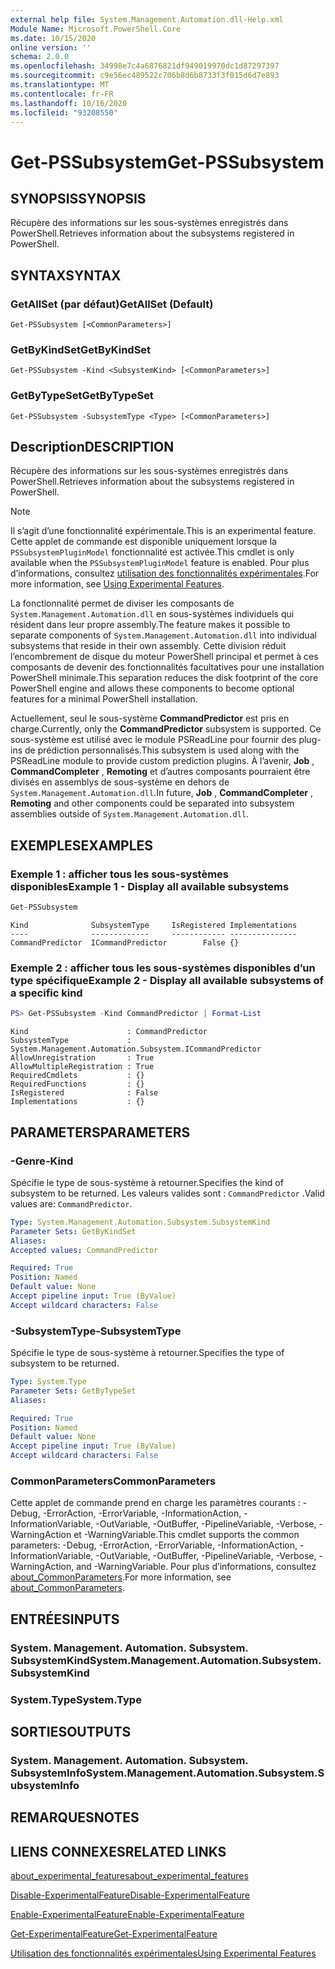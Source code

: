 ```yaml
---
external help file: System.Management.Automation.dll-Help.xml
Module Name: Microsoft.PowerShell.Core
ms.date: 10/15/2020
online version: ''
schema: 2.0.0
ms.openlocfilehash: 34998e7c4a6876821df949019970dc1d87297397
ms.sourcegitcommit: c9e56ec489522c706b8d6b8733f3f015d6d7e893
ms.translationtype: MT
ms.contentlocale: fr-FR
ms.lasthandoff: 10/16/2020
ms.locfileid: "93208550"
---
```

# <span data-ttu-id="2d1a5-101">Get-PSSubsystem</span><span class="sxs-lookup"><span data-stu-id="2d1a5-101">Get-PSSubsystem</span></span>

## <span data-ttu-id="2d1a5-102">SYNOPSIS</span><span class="sxs-lookup"><span data-stu-id="2d1a5-102">SYNOPSIS</span></span>
<span data-ttu-id="2d1a5-103">Récupère des informations sur les sous-systèmes enregistrés dans PowerShell.</span><span class="sxs-lookup"><span data-stu-id="2d1a5-103">Retrieves information about the subsystems registered in PowerShell.</span></span>

## <span data-ttu-id="2d1a5-104">SYNTAX</span><span class="sxs-lookup"><span data-stu-id="2d1a5-104">SYNTAX</span></span>

### <span data-ttu-id="2d1a5-105">GetAllSet (par défaut)</span><span class="sxs-lookup"><span data-stu-id="2d1a5-105">GetAllSet (Default)</span></span>

```
Get-PSSubsystem [<CommonParameters>]
```

### <span data-ttu-id="2d1a5-106">GetByKindSet</span><span class="sxs-lookup"><span data-stu-id="2d1a5-106">GetByKindSet</span></span>

```
Get-PSSubsystem -Kind <SubsystemKind> [<CommonParameters>]
```

### <span data-ttu-id="2d1a5-107">GetByTypeSet</span><span class="sxs-lookup"><span data-stu-id="2d1a5-107">GetByTypeSet</span></span>

```
Get-PSSubsystem -SubsystemType <Type> [<CommonParameters>]
```

## <span data-ttu-id="2d1a5-108">Description</span><span class="sxs-lookup"><span data-stu-id="2d1a5-108">DESCRIPTION</span></span>

<span data-ttu-id="2d1a5-109">Récupère des informations sur les sous-systèmes enregistrés dans PowerShell.</span><span class="sxs-lookup"><span data-stu-id="2d1a5-109">Retrieves information about the subsystems registered in PowerShell.</span></span>

> [!NOTE]
> <span data-ttu-id="2d1a5-110">Il s’agit d’une fonctionnalité expérimentale.</span><span class="sxs-lookup"><span data-stu-id="2d1a5-110">This is an experimental feature.</span></span> <span data-ttu-id="2d1a5-111">Cette applet de commande est disponible uniquement lorsque la `PSSubsystemPluginModel` fonctionnalité est activée.</span><span class="sxs-lookup"><span data-stu-id="2d1a5-111">This cmdlet is only available when the `PSSubsystemPluginModel` feature is enabled.</span></span> <span data-ttu-id="2d1a5-112">Pour plus d’informations, consultez [utilisation des fonctionnalités expérimentales](/powershell/scripting/learn/experimental-features).</span><span class="sxs-lookup"><span data-stu-id="2d1a5-112">For more information, see [Using Experimental Features](/powershell/scripting/learn/experimental-features).</span></span>

<span data-ttu-id="2d1a5-113">La fonctionnalité permet de diviser les composants de `System.Management.Automation.dll` en sous-systèmes individuels qui résident dans leur propre assembly.</span><span class="sxs-lookup"><span data-stu-id="2d1a5-113">The feature makes it possible to separate components of `System.Management.Automation.dll` into individual subsystems that reside in their own assembly.</span></span> <span data-ttu-id="2d1a5-114">Cette division réduit l’encombrement de disque du moteur PowerShell principal et permet à ces composants de devenir des fonctionnalités facultatives pour une installation PowerShell minimale.</span><span class="sxs-lookup"><span data-stu-id="2d1a5-114">This separation reduces the disk footprint of the core PowerShell engine and allows these components to become optional features for a minimal PowerShell installation.</span></span>

<span data-ttu-id="2d1a5-115">Actuellement, seul le sous-système **CommandPredictor** est pris en charge.</span><span class="sxs-lookup"><span data-stu-id="2d1a5-115">Currently, only the **CommandPredictor** subsystem is supported.</span></span> <span data-ttu-id="2d1a5-116">Ce sous-système est utilisé avec le module PSReadLine pour fournir des plug-ins de prédiction personnalisés.</span><span class="sxs-lookup"><span data-stu-id="2d1a5-116">This subsystem is used along with the PSReadLine module to provide custom prediction plugins.</span></span> <span data-ttu-id="2d1a5-117">À l’avenir, **Job** , **CommandCompleter** , **Remoting** et d’autres composants pourraient être divisés en assemblys de sous-système en dehors de `System.Management.Automation.dll`.</span><span class="sxs-lookup"><span data-stu-id="2d1a5-117">In future, **Job** , **CommandCompleter** , **Remoting** and other components could be separated into subsystem assemblies outside of `System.Management.Automation.dll`.</span></span>

## <span data-ttu-id="2d1a5-118">EXEMPLES</span><span class="sxs-lookup"><span data-stu-id="2d1a5-118">EXAMPLES</span></span>

### <span data-ttu-id="2d1a5-119">Exemple 1 : afficher tous les sous-systèmes disponibles</span><span class="sxs-lookup"><span data-stu-id="2d1a5-119">Example 1 - Display all available subsystems</span></span>

```powershell
Get-PSSubsystem
```

```Output
Kind              SubsystemType     IsRegistered Implementations
----              -------------     ------------ ---------------
CommandPredictor  ICommandPredictor        False {}
```

### <span data-ttu-id="2d1a5-120">Exemple 2 : afficher tous les sous-systèmes disponibles d’un type spécifique</span><span class="sxs-lookup"><span data-stu-id="2d1a5-120">Example 2 - Display all available subsystems of a specific kind</span></span>

```powershell
PS> Get-PSSubsystem -Kind CommandPredictor | Format-List
```

```Output
Kind                      : CommandPredictor
SubsystemType             : System.Management.Automation.Subsystem.ICommandPredictor
AllowUnregistration       : True
AllowMultipleRegistration : True
RequiredCmdlets           : {}
RequiredFunctions         : {}
IsRegistered              : False
Implementations           : {}
```

## <span data-ttu-id="2d1a5-121">PARAMETERS</span><span class="sxs-lookup"><span data-stu-id="2d1a5-121">PARAMETERS</span></span>

### <span data-ttu-id="2d1a5-122">-Genre</span><span class="sxs-lookup"><span data-stu-id="2d1a5-122">-Kind</span></span>


<span data-ttu-id="2d1a5-123">Spécifie le type de sous-système à retourner.</span><span class="sxs-lookup"><span data-stu-id="2d1a5-123">Specifies the kind of subsystem to be returned.</span></span> <span data-ttu-id="2d1a5-124">Les valeurs valides sont : `CommandPredictor` .</span><span class="sxs-lookup"><span data-stu-id="2d1a5-124">Valid values are: `CommandPredictor`.</span></span>

```yaml
Type: System.Management.Automation.Subsystem.SubsystemKind
Parameter Sets: GetByKindSet
Aliases:
Accepted values: CommandPredictor

Required: True
Position: Named
Default value: None
Accept pipeline input: True (ByValue)
Accept wildcard characters: False
```

### <span data-ttu-id="2d1a5-125">-SubsystemType</span><span class="sxs-lookup"><span data-stu-id="2d1a5-125">-SubsystemType</span></span>

<span data-ttu-id="2d1a5-126">Spécifie le type de sous-système à retourner.</span><span class="sxs-lookup"><span data-stu-id="2d1a5-126">Specifies the type of subsystem to be returned.</span></span>

```yaml
Type: System.Type
Parameter Sets: GetByTypeSet
Aliases:

Required: True
Position: Named
Default value: None
Accept pipeline input: True (ByValue)
Accept wildcard characters: False
```

### <span data-ttu-id="2d1a5-127">CommonParameters</span><span class="sxs-lookup"><span data-stu-id="2d1a5-127">CommonParameters</span></span>

<span data-ttu-id="2d1a5-128">Cette applet de commande prend en charge les paramètres courants : -Debug, -ErrorAction, -ErrorVariable, -InformationAction, -InformationVariable, -OutVariable, -OutBuffer, -PipelineVariable, -Verbose, -WarningAction et -WarningVariable.</span><span class="sxs-lookup"><span data-stu-id="2d1a5-128">This cmdlet supports the common parameters: -Debug, -ErrorAction, -ErrorVariable, -InformationAction, -InformationVariable, -OutVariable, -OutBuffer, -PipelineVariable, -Verbose, -WarningAction, and -WarningVariable.</span></span> <span data-ttu-id="2d1a5-129">Pour plus d’informations, consultez [about_CommonParameters](http://go.microsoft.com/fwlink/?LinkID=113216).</span><span class="sxs-lookup"><span data-stu-id="2d1a5-129">For more information, see [about_CommonParameters](http://go.microsoft.com/fwlink/?LinkID=113216).</span></span>

## <span data-ttu-id="2d1a5-130">ENTRÉES</span><span class="sxs-lookup"><span data-stu-id="2d1a5-130">INPUTS</span></span>

### <span data-ttu-id="2d1a5-131">System. Management. Automation. Subsystem. SubsystemKind</span><span class="sxs-lookup"><span data-stu-id="2d1a5-131">System.Management.Automation.Subsystem.SubsystemKind</span></span>

### <span data-ttu-id="2d1a5-132">System.Type</span><span class="sxs-lookup"><span data-stu-id="2d1a5-132">System.Type</span></span>

## <span data-ttu-id="2d1a5-133">SORTIES</span><span class="sxs-lookup"><span data-stu-id="2d1a5-133">OUTPUTS</span></span>

### <span data-ttu-id="2d1a5-134">System. Management. Automation. Subsystem. SubsystemInfo</span><span class="sxs-lookup"><span data-stu-id="2d1a5-134">System.Management.Automation.Subsystem.SubsystemInfo</span></span>

## <span data-ttu-id="2d1a5-135">REMARQUES</span><span class="sxs-lookup"><span data-stu-id="2d1a5-135">NOTES</span></span>

## <span data-ttu-id="2d1a5-136">LIENS CONNEXES</span><span class="sxs-lookup"><span data-stu-id="2d1a5-136">RELATED LINKS</span></span>

[<span data-ttu-id="2d1a5-137">about_experimental_features</span><span class="sxs-lookup"><span data-stu-id="2d1a5-137">about_experimental_features</span></span>](about/about_experimental_features.md)

[<span data-ttu-id="2d1a5-138">Disable-ExperimentalFeature</span><span class="sxs-lookup"><span data-stu-id="2d1a5-138">Disable-ExperimentalFeature</span></span>](Disable-ExperimentalFeature.md)

[<span data-ttu-id="2d1a5-139">Enable-ExperimentalFeature</span><span class="sxs-lookup"><span data-stu-id="2d1a5-139">Enable-ExperimentalFeature</span></span>](Get-ExperimentalFeature.md)

[<span data-ttu-id="2d1a5-140">Get-ExperimentalFeature</span><span class="sxs-lookup"><span data-stu-id="2d1a5-140">Get-ExperimentalFeature</span></span>](Get-ExperimentalFeature.md)

[<span data-ttu-id="2d1a5-141">Utilisation des fonctionnalités expérimentales</span><span class="sxs-lookup"><span data-stu-id="2d1a5-141">Using Experimental Features</span></span>](/powershell/scripting/learn/experimental-features)
